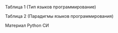 

Таблица 1 (Тип языков программирование)

Таблица 2 (Парадигмы языков программирования)

Материал
Python
CИ



